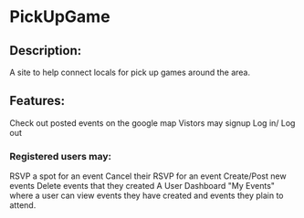 # PickUpGame

## Description:
A site to help connect locals for pick up games around the area.

## Features:
Check out posted events on the google map
Vistors may signup 
Log in/ Log out

### Registered users may:
RSVP a spot for an event
Cancel their RSVP for an event
Create/Post new events
Delete events that they created
A User Dashboard "My Events" where a user can view events they have created and events they plain to attend.
